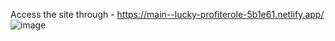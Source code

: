 
Access the site through - https://main--lucky-profiterole-5b1e61.netlify.app/
![image](https://github.com/Anant020/Inventory-management/assets/82607864/373b5471-b42b-4eb7-8678-04b600962184)
